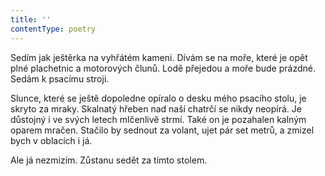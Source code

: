 ```yaml
---
title: ''
contentType: poetry
---
```


Sedím jak ještěrka na vyhřátém kameni. Dívám se na moře, které je opět plné plachetnic a motorových člunů. Lodě přejedou a moře bude prázdné. Sedám k psacímu stroji.

Slunce, které se ještě dopoledne opíralo o desku mého psacího stolu, je skryto za mraky. Skalnatý hřeben nad naší chatrčí se nikdy neopírá. Je důstojný i ve svých letech mlčenlivě strmí. Také on je pozahalen kalným oparem mračen. Stačilo by sednout za volant, ujet pár set metrů, a zmizel bych v oblacích i já.

Ale já nezmizím. Zůstanu sedět za tímto stolem.
